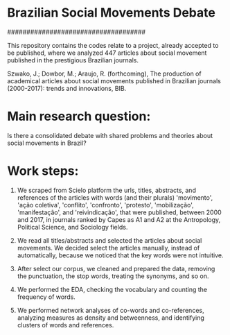 # Brazilian Social Movements Debate 
####################################

This repository contains the codes relate to a project, already accepted to be published, where we analyzed 447 articles about social movement published in the prestigious Brazilian journals.

Szwako, J.; Dowbor, M.; Araujo, R. (forthcoming), The production of academical articles about social movements published in Brazilian journals (2000-2017): trends and innovations, BIB.   

# Main research question:

Is there a consolidated debate with shared problems and theories about social movements in Brazil?   

# Work steps:

1. We scraped from Scielo platform the urls, titles, abstracts, and references of the articles with words (and their plurals) 'movimento', 'ação coletiva', 'conflito', 'confronto', 'protesto', 'mobilização', 'manifestação', and 'reivindicação',  that were published, between 2000 and 2017, in journals ranked by Capes as A1 and A2 at the Antropology, Political Science, and Sociology fields.    

2. We read all titles/abstracts and selected the articles about social movements. We decided select the articles manually, instead of automatically, because we noticed that the key words were not intuitive.    

3. After select our corpus, we cleaned and prepared the data, removing the punctuation, the stop words, treating the synonyms, and so on. 

4. We performed the EDA, checking the vocabulary and counting the frequency of words. 

5. We performed network analyses of co-words and co-references, analyzing measures as density and betweenness, and identifying clusters of words and references.    
